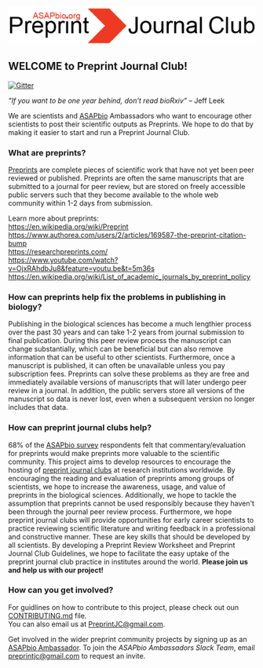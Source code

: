 ![Alt-text](https://github.com/SamanthaHindle/preprint_JournalClub/blob/master/logo.png)
## WELCOME to Preprint Journal Club!

[![Gitter](https://badges.gitter.im/Join%20Chat.svg)](https://gitter.im/preprint_JournalClub/Lobby?utm_source=share-link&utm_medium=link&utm_campaign=share-link) 

*"If you want to be one year behind, don’t read bioRxiv”* – Jeff Leek

We are scientists and [ASAPbio](http://asapbio.org/) Ambassadors who want to encourage other scientists to post their scientific outputs as Preprints. We hope to do that by making it easier to start and run a Preprint Journal Club.

### What are preprints?
[Preprints](https://www.authorea.com/users/8850/articles/168656-what-is-a-preprint) are complete pieces of scientific work that have not yet been peer reviewed or published. Preprints are often the same manuscripts that are submitted to a journal for peer review, but are stored on freely accessible public servers such that they become available to the whole web community within 1-2 days from submission.

Learn more about preprints:  
https://en.wikipedia.org/wiki/Preprint  
https://www.authorea.com/users/2/articles/169587-the-preprint-citation-bump  
https://researchpreprints.com/  
https://www.youtube.com/watch?v=OjxRAhdbJu8&feature=youtu.be&t=5m36s
https://en.wikipedia.org/wiki/List_of_academic_journals_by_preprint_policy


### How can preprints help fix the problems in publishing in biology?
Publishing in the biological sciences has become a much lengthier process over the past 30 years and can take 1-2 years from journal submission to final publication. During this peer review process the manuscript can change substantially, which can be 
beneficial but can also remove information that can be useful to other scientists. Furthermore, once a manuscript is published, it can often be unavailable unless you pay subscription fees. Preprints can solve these problems as they are free and immediately available versions of manuscripts that will later undergo peer review in a journal. In addition, the public servers store all versions of the manuscript so data is never lost, even when a subsequent version no longer includes that data.

### How can preprint journal clubs help?
68% of the [ASAPbio survey](http://asapbio.org/survey) respondents felt that commentary/evaluation for preprints would make preprints more valuable to the scientific community. This project aims to develop resources to encourage the hosting of [preprint journal clubs](https://youtu.be/vBeZGzvzsos) at research institutions worldwide. By encouraging the reading and evaluation of preprints among groups of scientists, we hope to increase the awareness, usage, and value of preprints in the biological sciences. Additionally, we hope to tackle the assumption that preprints cannot be used responsibly because they haven't been through the journal peer review process. Furthermore, we hope preprint journal clubs will provide opportunities for early career scientists to practice reviewing scientific literature and writing feedback in a professional and constructive manner. These are key skills that should be developed by all scientists. By developing a Preprint Review Worksheet and Preprint Journal Club Guidelines, we hope to facilitate the easy uptake of the preprint journal club practice in institutes around the world. **Please join us and help us with our project!**

### How can you get involved?
For guidlines on how to contribute to this project, please check out oun [CONTRIBUTING.md](https://github.com/SamanthaHindle/preprint_JournalClub/blob/master/CONTRIBUTING.md) file.  
You can also email us at PreprintJC@gmail.com.  

Get involved in the wider preprint community projects by signing up as an [ASAPbio Ambassador](http://asapbio.org/asapbio-ambassadors). To join the *ASAPbio Ambassadors Slack Team*, email preprintjc@gmail.com to request an invite.






